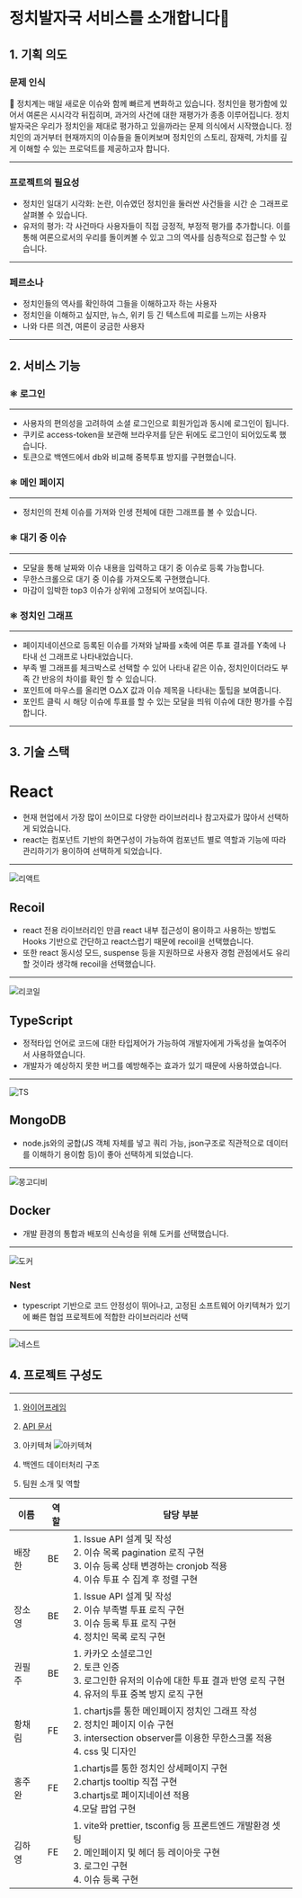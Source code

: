 # 정치발자국 서비스를 소개합니다🙌

## 1. 기획 의도
### 문제 인식

<aside>
🧐 정치계는 매일 새로운 이슈와 함께 빠르게 변화하고 있습니다. 정치인을 평가함에 있어서 여론은 시시각각 뒤집히며, 과거의 사건에 대한 재평가가 종종 이루어집니다. 
정치발자국은 우리가 정치인을 제대로 평가하고 있을까라는 문제 의식에서 시작했습니다. 정치인의 과거부터 현재까지의 이슈들을 돌이켜보며 정치인의 스토리, 잠재력, 가치를 깊게 이해할 수 있는 프로덕트를 제공하고자 합니다.
</aside>

---

### 프로젝트의 필요성

- 정치인 일대기 시각화: 논란, 이슈였던 정치인을 둘러싼 사건들을 시간 순 그래프로 살펴볼 수 있습니다.
- 유저의 평가: 각 사건마다 사용자들이 직접 긍정적, 부정적 평가를 추가합니다. 이를 통해 여론으로서의 우리를 돌이켜볼 수 있고 그의 역사를 심층적으로 접근할 수 있습니다.

---

### 페르소나

- 정치인들의 역사를 확인하여 그들을 이해하고자 하는 사용자
- 정치인을 이해하고 싶지만, 뉴스, 위키 등 긴 텍스트에 피로를 느끼는 사용자
- 나와 다른 의견, 여론이 궁금한 사용자

---

## 2. 서비스 기능

### ⚛ 로그인

---

- 사용자의 편의성을 고려하여 소셜 로그인으로 회원가입과 동시에 로그인이 됩니다.
- 쿠키로 access-token을 보관해 브라우저를 닫은 뒤에도 로그인이 되어있도록 했습니다.
- 토큰으로 백엔드에서 db와 비교해 중복투표 방지를 구현했습니다.

### ⚛ 메인 페이지

---

- 정치인의 전체 이슈를 가져와 인생 전체에 대한 그래프를 볼 수 있습니다.

### ⚛ 대기 중 이슈

---

- 모달을 통해 날짜와 이슈 내용을 입력하고 대기 중 이슈로 등록 가능합니다.
- 무한스크롤으로 대기 중 이슈를 가져오도록 구현했습니다.
- 마감이 임박한 top3 이슈가 상위에 고정되어 보여집니다.

### ⚛ 정치인 그래프

---

- 페이지네이션으로 등록된 이슈를 가져와 날짜를 x축에 여론 투표 결과를 Y축에 나타내 선 그래프로 나타내었습니다.
- 부족 별 그래프를 체크박스로 선택할 수 있어 나타내 같은 이슈, 정치인이더라도 부족 간 반응의 차이를 확인 할 수 있습니다.
- 포인트에 마우스를 올리면 O△X 값과 이슈 제목을 나타내는 툴팁을 보여줍니다.
- 포인트 클릭 시 해당 이슈에 투표를 할 수 있는 모달을 띄워 이슈에 대한 평가를 수집합니다.

---

## 3. 기술 스택

# React

- 현재 현업에서 가장 많이 쓰이므로 다양한 라이브러리나 참고자료가 많아서 선택하게 되었습니다.
- react는 컴포넌트 기반의 화면구성이 가능하여 컴포넌트 별로 역할과 기능에 따라 관리하기가 용이하여 선택하게 되었습니다.

---

![리액트](https://user-images.githubusercontent.com/73901433/187951266-0c401322-cd81-4b98-8f1d-56a9b0484296.png)

## Recoil

- react 전용 라이브러리인 만큼 react 내부 접근성이 용이하고 사용하는 방법도 Hooks 기반으로 간단하고 react스럽기 때문에 recoil을 선택했습니다.
- 또한 react 동시성 모드, suspense 등을 지원하므로 사용자 경험 관점에서도 유리할 것이라 생각해 recoil을 선택했습니다.

---

![리코일](https://user-images.githubusercontent.com/73901433/187951273-01040c1d-4c9c-48e4-8fa1-1b82bc0be35c.png)

## TypeScript

- 정적타입 언어로 코드에 대한 타입제어가 가능하여 개발자에게 가독성을 높여주어서 사용하였습니다.
- 개발자가 예상하지 못한 버그를 예방해주는 효과가 있기 때문에 사용하였습니다.

---

![TS](https://user-images.githubusercontent.com/73901433/187951242-0b3cf935-ec5d-4fa8-9107-638ff36ad9af.png)

## MongoDB

- node.js와의 궁합(JS 객체 자체를 넣고 쿼리 가능, json구조로 직관적으로 데이터를 이해하기 용이함 등)이 좋아 선택하게 되었습니다.

---

![몽고디비](https://user-images.githubusercontent.com/73901433/187951279-be874459-be13-4635-8463-7b9026284593.png)

## Docker

- 개발 환경의 통합과 배포의 신속성을 위해 도커를 선택했습니다.

---

![도커](https://user-images.githubusercontent.com/73901433/187951257-528cc372-c9e8-4df9-b472-d2c0caf6920d.png)


### Nest

- typescript 기반으로 코드 안정성이 뛰어나고, 고정된 소프트웨어 아키텍쳐가 있기에 빠른 협업 프로젝트에 적합한 라이브러리라 선택

---

![네스트](https://user-images.githubusercontent.com/73901433/187951250-b4c3bd74-a64c-4eff-b610-617f4edd97d0.png)


## 4. 프로젝트 구성도

---
 1. [와이어프레임](https://www.figma.com/embed?embed_host=notion&url=https%3A%2F%2Fwww.figma.com%2Ffile%2FhxRdK7tAlhO9maj57ZVcTf%2F%25EC%2599%2580%25EC%259D%25B4%25EC%2596%25B4%25ED%2594%2584%25EB%25A0%2588%25EC%259E%2584%3Fnode-id%3D33%253A9)
    
 2. [API 문서](https://documenter.getpostman.com/view/20906923/VUqrMwaw)
    
 3. 아키텍쳐
![아키텍쳐](https://user-images.githubusercontent.com/73901433/187951285-bb3d5ce7-16e6-4d01-9fb5-523e06632596.png)

 4. 백엔드 데이터처리 구조
    
    
2. 팀원 소개 및 역할 

| 이름 | 역할 | 담당 부분 |
| --- | --- | --- |
| 배장한 | BE | 1. Issue API 설계 및 작성 <br> 2. 이슈 목록 pagination 로직 구현 <br> 3. 이슈 등록 상태 변경하는 cronjob 적용 <br> 4. 이슈 투표 수 집계 후 정렬 구현  |
| 장소영 | BE | 1. Issue API 설계 및 작성 <br> 2. 이슈 부족별 투표 로직 구현 <br> 3. 이슈 등록 투표 로직 구현 <br> 4. 정치인 목록 로직 구현 |
| 권필주 | BE | 1. 카카오 소셜로그인 <br> 2. 토큰 인증 <br> 3. 로그인한 유저의 이슈에 대한 투표 결과 반영 로직 구현 <br> 4. 유저의 투표 중복 방지 로직 구현 |
| 황채림 | FE | 1. chartjs를 통한 메인페이지 정치인 그래프 작성 <br> 2. 정치인 페이지 이슈 구현 <br> 3. intersection observer를 이용한 무한스크롤 적용 <br> 4. css 및 디자인 |
| 홍주완 | FE | 1.chartjs를 통한 정치인 상세페이지 구현 <br> 2.chartjs tooltip 직접 구현 <br> 3.chartjs로 페이지네이션 적용 <br> 4.모달 팝업 구현 |
| 김하영 | FE | 1. vite와 prettier, tsconfig 등 프론트엔드 개발환경 셋팅 <br> 2. 메인페이지 및 헤더 등 레이아웃 구현 <br> 3. 로그인 구현 <br> 4. 이슈 등록 구현 |

